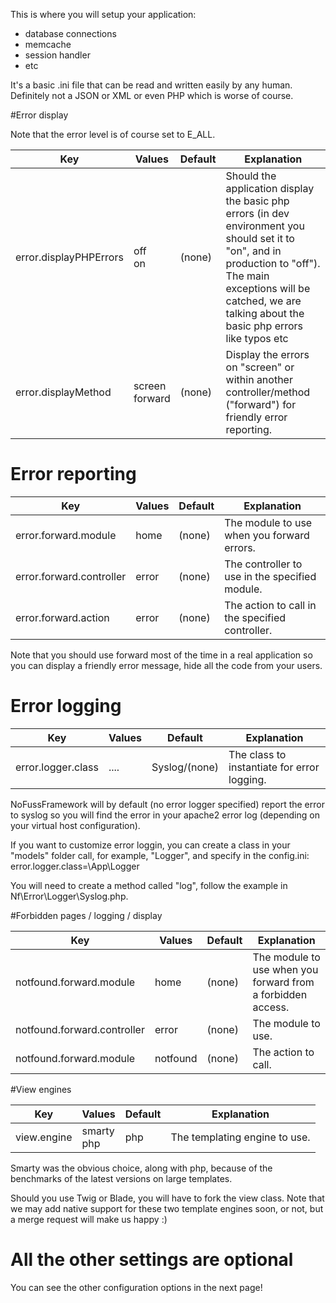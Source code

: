 This is where you will setup your application:

* database connections
* memcache
* session handler
* etc

It's a basic .ini file that can be read and written easily by any human. Definitely not a JSON or XML or even PHP which is worse of course.
 
#Error display
 
Note that the error level is of course set to E_ALL. 
 
| Key   | Values   | Default  | Explanation |
|---|---|---|---|
| error.displayPHPErrors  | off<br>on  | (none)  | Should the application display the basic php errors (in dev environment you should set it to "on", and in production to "off"). The main exceptions will be catched, we are talking about the basic php errors like typos etc | 
| error.displayMethod  |  screen<br>forward  | (none)  | Display the errors on "screen" or within another controller/method ("forward") for friendly error reporting. |

# Error reporting
 
| Key   | Values   | Default  | Explanation |
|---|---|---|---|
| error.forward.module   | home  | (none) | The module to use when you forward errors. | 
| error.forward.controller  | error | (none)  | The controller to use in the specified module. |
| error.forward.action | error  | (none)  | The action to call in the specified controller. |

Note that you should use forward most of the time in a real application so you can display a friendly error message, hide all the code from your users.

# Error logging

| Key   | Values   | Default  | Explanation |
|---|---|---|---|
| error.logger.class  | ....  | Syslog/(none) | The class to instantiate for error logging. | 

NoFussFramework will by default (no error logger specified) report the error to syslog so you will find the error in your apache2 error log (depending on your virtual host configuration).

If you want to customize error loggin, you can create a class in your "models" folder call, for example, "Logger", and specify in the config.ini:
	error.logger.class=\App\Logger

You will need to create a method called "log", follow the example in Nf\Error\Logger\Syslog.php.
 
#Forbidden pages / logging / display 

| Key   | Values   | Default  | Explanation |
|---|---|---|---|
| notfound.forward.module | home | (none) | The module to use when you forward from a forbidden access. | 
| notfound.forward.controller | error | (none) | The module to use. | 
| notfound.forward.module | notfound | (none) | The action to call. | 

#View engines

| Key   | Values   | Default  | Explanation |
|---|---|---|---|
| view.engine | smarty<br>php | php | The templating engine to use. | 
 
Smarty was the obvious choice, along with php, because of the benchmarks of the latest versions on large templates.

Should you use Twig or Blade, you will have to fork the view class. Note that we may add native support for these two template engines soon, or not, but a merge request will make us happy :)

# All the other settings are optional

You can see the other configuration options in the next page!